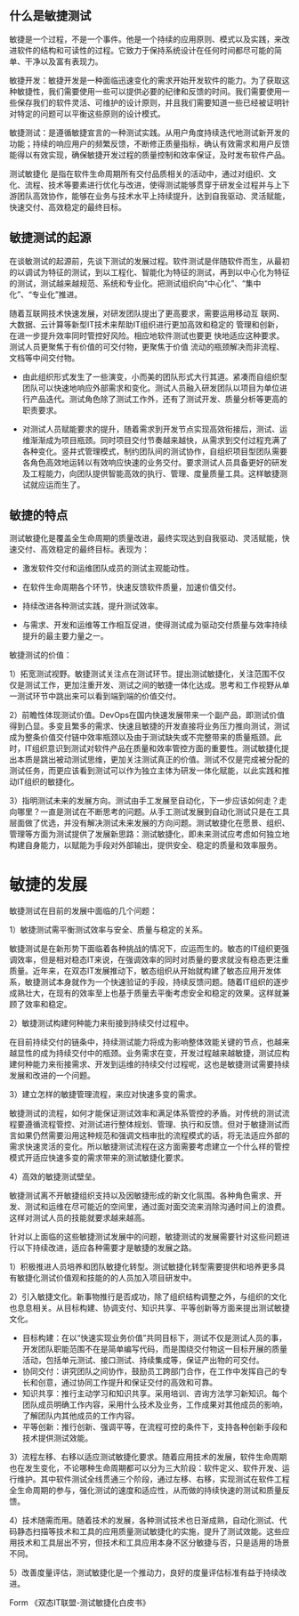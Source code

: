 ## 什么是敏捷测试
敏捷是一个过程，不是一个事件。他是一个持续的应用原则、模式以及实践，来改进软件的结构和可读性的过程。它致力于保持系统设计在任何时间都尽可能的简单、干净以及富有表现力。

敏捷开发：敏捷开发是一种面临迅速变化的需求开始开发软件的能力。为了获取这种敏捷性，我们需要使用一些可以提供必要的纪律和反馈的时间。我们需要使用一些保存我们的软件灵活、可维护的设计原则，并且我们需要知道一些已经被证明针对特定的问题可以平衡这些原则的设计模式。

敏捷测试：是遵循敏捷宣言的一种测试实践。从用户角度持续迭代地测试新开发的功能；持续的响应用户的频繁反馈，不断修正质量指标，确认有效需求和用户反馈能得以有效实现，确保敏捷开发过程的质量控制和效率保证，及时发布软件产品。

测试敏捷化 是指在软件生命周期所有交付品质相关的活动中，通过对组织、文化、流程、技术等要素进行优化与改进，使得测试能够贯穿于研发全过程并与上下游团队高效协作，能够在业务与技术水平上持续提升，达到自我驱动、灵活赋能，快速交付、高效稳定的最终目标。

## 敏捷测试的起源

在谈敏测试的起源前，先谈下测试的发展过程。软件测试是伴随软件而生，从最初的以调试为特征的测试，到以工程化、智能化为特征的测试，再到以中心化为特征的测试，测试越来越规范、系统和专业化。把测试组织向“中心化”、“集中化”、“专业化”推进。
 
随着互联网技术快速发展，对研发团队提出了更高要求，需要运用移动互 联网、大数据、云计算等新型IT技术来帮助IT组织进行更加高效和稳定的 管理和创新，在进一步提升效率同时管控好风险。相应地软件测试也要更 快地适应这种要求。测试人员更聚焦于有价值的可交付物，更聚焦于价值 流动的瓶颈解决而非流程、文档等中间交付物。
- 由此组织形式发生了一些演变，小而美的团队形式大行其道。紧凑而自组织型团队可以快速地响应外部需求和变化。测试人员融入研发团队以项目为单位进行产品迭代。测试角色除了测试工作外，还有了测试开发、质量分析等更高的职责要求。

- 对测试人员赋能要求的提升，随着需求到开发节点实现高效衔接后，测试、运维渐渐成为项目瓶颈。同时项目交付节奏越来越快，从需求到交付过程充满了各种变化。竖井式管理模式，制约团队间的测试协作，自组织项目型团队需要各角色高效地运转以有效响应快速的业务交付。要求测试人员具备更好的研发及工程能力，向团队提供智能高效的执行、管理、度量质量工具。这样敏捷测试就应运而生了。

## 敏捷的特点

测试敏捷化是覆盖全生命周期的质量改进，最终实现达到自我驱动、灵活赋能，快速交付、高效稳定的最终目标。表现为：
- 激发软件交付和运维团队成员的测试主观能动性。

- 在软件生命周期各个环节，快速反馈软件质量，加速价值交付。

- 持续改进各种测试实践，提升测试效率。

- 与需求、开发和运维等工作相互促进，使得测试成为驱动交付质量与效率持续提升的最主要力量之一。

敏捷测试的价值：

1）拓宽测试视野。敏捷测试关注点在测试环节。提出测试敏捷化，关注范围不仅仅是测试工作，更加注重开发、测试之间的敏捷一体化达成。思考和工作视野从单一测试环节中跳出来可以看到端到端的价值交付。
 
2）前瞻性体现测试价值。DevOps在国内快速发展带来一个副产品，即测试价值得到凸显。多变且繁多的需求、快速且敏捷的开发直接将业务压力推向测试，测试成为整条价值交付链中效率瓶颈以及由于测试缺失或不完整带来的质量瓶颈。此时，IT组织意识到测试对软件产品在质量和效率管控方面的重要性。测试敏捷化提出本质是跳出被动测试思维，更加关注测试真正的价值。测试不仅是完成被分配的测试任务，而更应该看到测试可以作为独立主体为研发一体化赋能，以此实践和推动IT组织的敏捷化。

3）指明测试未来的发展方向。测试由手工发展至自动化，下一步应该如何走？走向哪里？一直是测试在不断思考的问题。从手工测试发展到自动化测试只是在工具层面做了优选，并没有解决测试未来发展的方向问题。测试敏捷化在愿景、组织、管理等方面为测试提供了发展新思路：测试敏捷化，即未来测试应考虑如何独立地构建自身能力，以赋能为手段对外部输出，提供安全、稳定的质量和效率服务。

# 敏捷的发展

敏捷测试在目前的发展中面临的几个问题：

1）敏捷测试需平衡测试效率与安全、质量与稳定的关系。

   敏捷测试是在新形势下面临着各种挑战的情况下，应运而生的。敏态的IT组织更强调效率，但是相对稳态IT来说，在强调效率的同时对质量的要求就没有稳态更注重质量。近年来，在双态IT发展推动下，敏态组织从开始就构建了敏态应用开发体系，敏捷测试本身就作为一个快速验证的手段，持续反馈问题。随着IT组织的逐步成熟壮大，在现有的效率至上也基于质量去平衡考虑安全和稳定的效果。这样就兼顾了效率和稳定。
   
2）敏捷测试构建何种能力来衔接到持续交付过程中。

   在目前持续交付的链条中，持续测试能力将成为影响整体效能关键的节点，也越来越显性的成为持续交付中的瓶颈。业务需求在变，开发过程越来越敏捷，测试应构建何种能力来衔接需求、开发到运维的持续交付过程呢，这也是敏捷测试需要持续发展和改进的一个问题。
   
3）建立怎样的敏捷管理流程，来应对快速多变的需求。

  敏捷测试的流程，如何才能保证测试效率和满足体系管控的矛盾。对传统的测试流程要遵循流程管控、对测试进行整体规划、管理、执行和反馈。但对于敏捷测试而言如果仍然需要沿用这种规范和强调文档审批的流程模式的话，将无法适应外部的需求快速灵活的变化。所以敏捷测试流程在这方面需要考虑建立一个什么样的管控模式开适应快速多变的需求带来的测试敏捷化要求。
  
4）高效的敏捷测试壁垒。

  敏捷测试离不开敏捷组织支持以及因敏捷形成的新文化氛围。各种角色需求、开发、测试和运维在尽可能近的空间里，通过面对面交流来消除沟通时间上的浪费。这样对测试人员的技能就要求越来越高。

针对以上面临的这些敏捷测试发展中的问题，敏捷测试的发展需要针对这些问题进行以下持续改进，适应各种需要才是敏捷的发展之路。

1）积极推进人员培养和团队敏捷化转型。测试敏捷化转型需要提供和培养更多具有敏捷化测试价值观和技能的的人员加入项目研发中。
  
2）引入敏捷文化。新事物推行是否成功，除了组织结构调整之外，与组织的文化也息息相关。从目标构建、协调支付、知识共享、平等创新等方面来提出测试敏捷文化。
  
- 目标构建：在以“快速实现业务价值”共同目标下，测试不仅是测试人员的事，开发团队职能范围不在是简单编写代码，而是围绕交付物这一目标开展的质量活动，包括单元测试、接口测试、持续集成等，保证产出物的可交付。
- 协同交付：讲究团队之间协作，鼓励员工跨部门合作，在工作中发挥自己的专长和创意，通过协同工作提升和保证交付的高效和可靠。
- 知识共享：推行主动学习和知识共享。采用培训、咨询方法学习新知识。每个团队成员明确工作内容，采用什么技术及业务，工作成果对其他成员的影响，了解团队内其他成员的工作内容。
- 平等创新：推行创新、强调平等，在流程可控的条件下，支持各种创新手段和技术提供测试效能。
      
3）流程左移、右移以适应测试敏捷化要求。随着应用技术的发展，软件生命周期也在发生变化，不论哪种生命周期都可以分为三大阶段：软件定义、软件开发、运行维护。其中软件测试全线贯通三个阶段，通过左移、右移，实现测试在软件工程全生命周期的参与，强化测试的速度和适应性，从而做的持续快速的测试和质量反馈。
  
4）技术随需而用。随着技术的发展，各种测试技术也日渐成熟，自动化测试、代码静态扫描等技术和工具的应用质量测试敏捷化的实施，提升了测试效能。这些应用技术和工具层出不穷，但技术和工具应用本身不区分敏捷与否，只是适用的场景不同。
  
  5）改善度量评估，测试敏捷化是一个推动力，良好的度量评估标准有益于持续改进。

  Form 《双态IT联盟-测试敏捷化白皮书》
